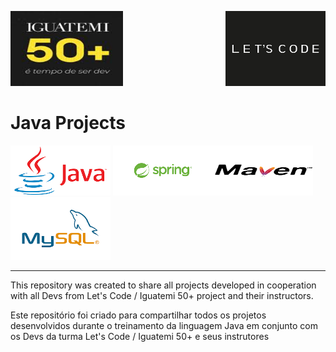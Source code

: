 <img src="img/iguatemi.jpg" width=180 height=120 alt ="Iguatemi"><img src="img/letscode.png" width=160 height=120 alt ="Lets Code" style="float:right">


# Java Projects

<img src="img/java.png" width=160 height=80 alt ="Java"> <img src="img/spring.png" width=160 height=80 alt="Spring"><img src="img/maven.png" width=160 height=80 alt="Maven"><img src="img/mysql.png" width=160 height=100 alt="MySQL">

<hr>
<p>This repository was created to share all projects developed in cooperation with all Devs from Let's Code / Iguatemi 50+ project and their instructors.</p>

<p>Este repositório foi criado para compartilhar todos os projetos desenvolvidos durante o treinamento da linguagem  Java em conjunto com os Devs da turma Let's Code / Iguatemi 50+ e seus instrutores</p>
